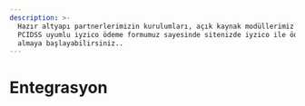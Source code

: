 ```yaml
---
description: >-
  Hazır altyapı partnerlerimizin kurulumları, açık kaynak modüllerimiz veya
  PCIDSS uyumlu iyzico ödeme formumuz sayesinde sitenizde iyzico ile ödeme
  almaya başlayabilirsiniz..
---
```


# Entegrasyon

